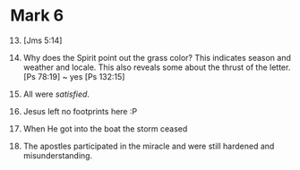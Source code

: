 # Mark 6


13) [Jms 5:14]


39) Why does the Spirit point out the grass color?
This indicates season and weather and locale.
This also reveals some about the thrust of the letter.
	[Ps 78:19] ~ yes
	[Ps 132:15]


42) All were _satisfied_.


48) Jesus left no footprints here :P


51) When He got into the boat the storm ceased

52) The apostles participated in the miracle and were still hardened and misunderstanding.
